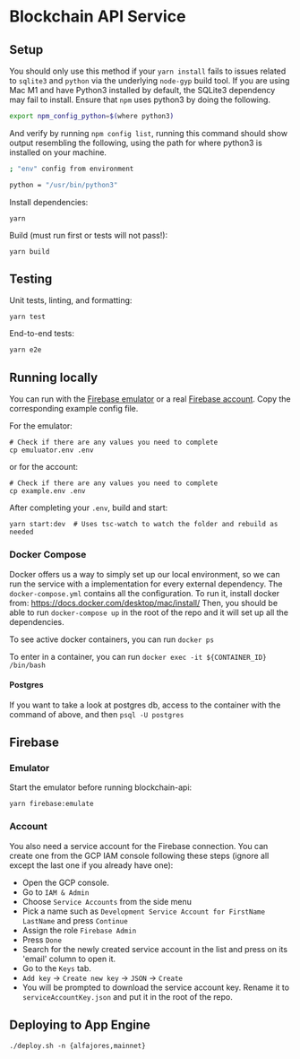# Blockchain API Service

## Setup

You should only use this method if your `yarn install` fails to issues related to `sqlite3` and `python` via the underlying `node-gyp` build tool. If you are using Mac M1 and have Python3 installed by default, the SQLite3 dependency may fail to install. Ensure that `npm` uses python3 by doing the following.

```sh
export npm_config_python=$(where python3)
```

And verify by running `npm config list`, running this command should show output resembling the following, using the path for where python3 is installed on your machine.

```sh
; "env" config from environment

python = "/usr/bin/python3" 
```

Install dependencies:

```
yarn
```

Build (must run first or tests will not pass!):
```
yarn build
```

## Testing

Unit tests, linting, and formatting:

```
yarn test
```

End-to-end tests:

```
yarn e2e
```

## Running locally

You can run with the [Firebase emulator](#emulator) or a real
[Firebase account](#account). Copy the corresponding example config
file.

For the emulator:

```
# Check if there are any values you need to complete
cp emuluator.env .env
```

or for the account:

```
# Check if there are any values you need to complete
cp example.env .env
```

After completing your `.env`, build and start:

```
yarn start:dev  # Uses tsc-watch to watch the folder and rebuild as needed
```

### Docker Compose

Docker offers us a way to simply set up our local environment, so we can run the service with a implementation for every external dependency.
The `docker-compose.yml` contains all the configuration.
To run it, install docker from: https://docs.docker.com/desktop/mac/install/
Then, you should be able to run `docker-compose up` in the root of the repo and it will set up all the dependencies.

To see active docker containers, you can run `docker ps`

To enter in a container, you can run `docker exec -it ${CONTAINER_ID} /bin/bash`

#### Postgres

If you want to take a look at postgres db, access to the container with the command of above, and then `psql -U postgres`

## Firebase

### Emulator

Start the emulator before running blockchain-api:

```
yarn firebase:emulate
```

### Account

You also need a service account for the Firebase connection. You can create one from the GCP IAM console following these steps (ignore all except the last one if you already have one):

- Open the GCP console.
- Go to `IAM & Admin`
- Choose `Service Accounts` from the side menu
- Pick a name such as `Development Service Account for FirstName LastName` and press `Continue`
- Assign the role `Firebase Admin`
- Press `Done`
- Search for the newly created service account in the list and press on its 'email' column to open it.
- Go to the `Keys` tab.
- `Add key` -> `Create new key` -> `JSON` -> `Create`
- You will be prompted to download the service account key. Rename it to `serviceAccountKey.json` and put it in the root of the repo.

## Deploying to App Engine

```
./deploy.sh -n {alfajores,mainnet}
```

